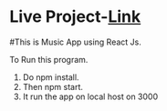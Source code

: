 # Live Project-<a href="https://music-app3.herokuapp.com/">Link</a>





#This is Music App using React Js.

To Run this program.
1. Do npm install.
2. Then npm start.
3. It run the app on local host on 3000


